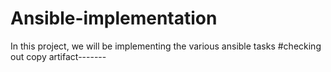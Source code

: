 # Ansible-implementation
In this project, we will be implementing the various ansible tasks
#checking out copy artifact-------
